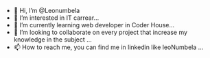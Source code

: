- 👋 Hi, I’m @Leonumbela
- 👀 I’m interested in IT carrear...
- 🌱 I’m currently learning web developer in Coder House...
- 💞️ I’m looking to collaborate on every project that increase my knowledge in the subject ...
- 📫 How to reach me, you can find me in linkedin like leoNumbela ...

<!---
Leonumbe/Leonumbe is a ✨ special ✨ repository because its `README.md` (this file) appears on your GitHub profile.
You can click the Preview link to take a look at your changes.
--->
